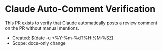 # Claude Auto-Comment Verification

This PR exists to verify that Claude automatically posts a review comment on the PR without manual mentions.

- Created: $(date -u +%Y-%m-%dT%H:%M:%SZ)
- Scope: docs-only change
